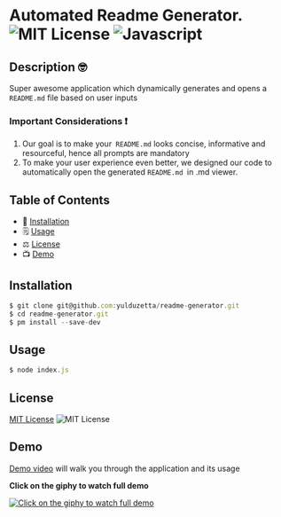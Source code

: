 # Automated Readme Generator.  ![MIT License](https://img.shields.io/badge/mit-brightgreen) ![Javascript](https://img.shields.io/github/languages/top/nielsenjared/badmath)

## Description 🤓
Super awesome application which dynamically generates and opens a `README.md` file based on user inputs

### Important Considerations ❗ 
1. Our goal is to make your` README.md` looks concise, informative and resourceful, hence all prompts are mandatory
2. To make your user experience even better, we designed our code to automatically open the generated `README.md `in .md viewer.
  
 ## Table of Contents 
* 🔧 [Installation](#installation)
* 🗒️ [Usage](#usage)
* ⚖️  [License](#license)
* 📺   [Demo](#demo)

## Installation
```typescript
$ git clone git@github.com:yulduzetta/readme-generator.git
$ cd readme-generator.git
$ pm install --save-dev
```
  
## Usage 
```typescript
$ node index.js
```
  
##  License

 <a href="http://choosealicense.com/licenses/mit/" target="_blank">MIT License</a> ![MIT License](https://img.shields.io/badge/mit-brightgreen) 

## Demo
[Demo video](https://www.youtube.com/watch?v=_magC9Du34A&feature=youtu.be) will walk you through the application and its usage
 
**Click on the giphy to watch full demo**

[![Click on the giphy to watch full demo](https://user-images.githubusercontent.com/13324397/107225386-57b3f600-69de-11eb-87ec-953b93d084b6.gif)](https://youtu.be/_magC9Du34A)


